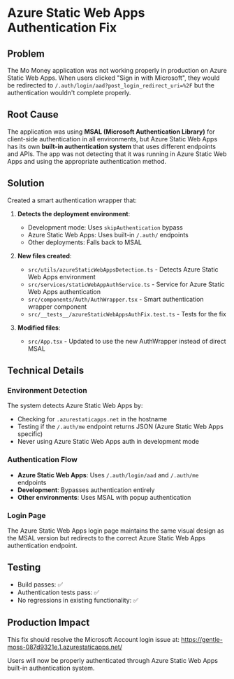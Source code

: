 # Azure Static Web Apps Authentication Fix

## Problem
The Mo Money application was not working properly in production on Azure Static Web Apps. When users clicked "Sign in with Microsoft", they would be redirected to `/.auth/login/aad?post_login_redirect_uri=%2F` but the authentication wouldn't complete properly.

## Root Cause
The application was using **MSAL (Microsoft Authentication Library)** for client-side authentication in all environments, but Azure Static Web Apps has its own **built-in authentication system** that uses different endpoints and APIs. The app was not detecting that it was running in Azure Static Web Apps and using the appropriate authentication method.

## Solution
Created a smart authentication wrapper that:

1. **Detects the deployment environment**:
   - Development mode: Uses `skipAuthentication` bypass
   - Azure Static Web Apps: Uses built-in `/.auth/` endpoints
   - Other deployments: Falls back to MSAL

2. **New files created**:
   - `src/utils/azureStaticWebAppsDetection.ts` - Detects Azure Static Web Apps environment
   - `src/services/staticWebAppAuthService.ts` - Service for Azure Static Web Apps authentication
   - `src/components/Auth/AuthWrapper.tsx` - Smart authentication wrapper component
   - `src/__tests__/azureStaticWebAppsAuthFix.test.ts` - Tests for the fix

3. **Modified files**:
   - `src/App.tsx` - Updated to use the new AuthWrapper instead of direct MSAL

## Technical Details

### Environment Detection
The system detects Azure Static Web Apps by:
- Checking for `.azurestaticapps.net` in the hostname
- Testing if the `/.auth/me` endpoint returns JSON (Azure Static Web Apps specific)
- Never using Azure Static Web Apps auth in development mode

### Authentication Flow
- **Azure Static Web Apps**: Uses `/.auth/login/aad` and `/.auth/me` endpoints
- **Development**: Bypasses authentication entirely
- **Other environments**: Uses MSAL with popup authentication

### Login Page
The Azure Static Web Apps login page maintains the same visual design as the MSAL version but redirects to the correct Azure Static Web Apps authentication endpoint.

## Testing
- Build passes: ✅
- Authentication tests pass: ✅
- No regressions in existing functionality: ✅

## Production Impact
This fix should resolve the Microsoft Account login issue at:
https://gentle-moss-087d9321e.1.azurestaticapps.net/

Users will now be properly authenticated through Azure Static Web Apps built-in authentication system.
